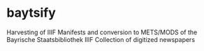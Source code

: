 # baytsify

Harvesting of IIIF Manifests and conversion to METS/MODS of the Bayrische Staatsbibliothek IIIF Collection of digitized newspapers